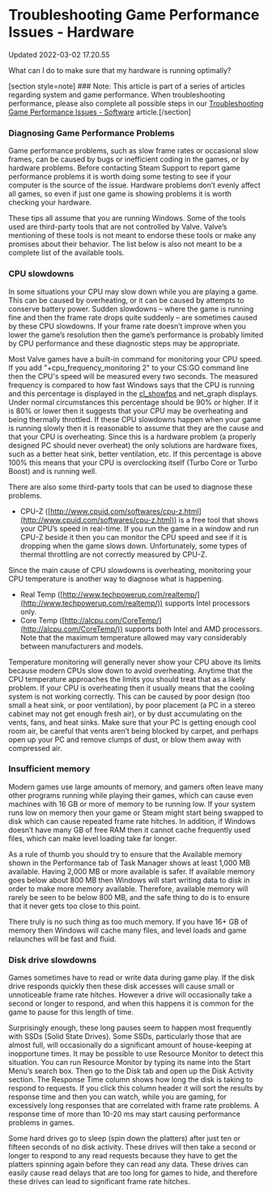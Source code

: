 # Troubleshooting Game Performance Issues - Hardware
Updated 2022-03-02 17.20.55

What can I do to make sure that my hardware is running optimally?  
  
[section style=note] ### Note:
This article is part of a series of articles regarding system and game performance. When troubleshooting performance, please also complete all possible steps in our [Troubleshooting Game Performance Issues - Software](https://help.steampowered.com/en/faqs/view/5B03-A517-D747-9421) article.[/section]  
  
### Diagnosing Game Performance Problems
Game performance problems, such as slow frame rates or occasional slow frames, can be caused by bugs or inefficient coding in the games, or by hardware problems. Before contacting Steam Support to report game performance problems it is worth doing some testing to see if your computer is the source of the issue. Hardware problems don’t evenly affect all games, so even if just one game is showing problems it is worth checking your hardware.  
  
These tips all assume that you are running Windows. Some of the tools used are third-party tools that are not controlled by Valve. Valve’s mentioning of these tools is not meant to endorse these tools or make any promises about their behavior. The list below is also not meant to be a complete list of the available tools.  
  
### CPU slowdowns
In some situations your CPU may slow down while you are playing a game. This can be caused by overheating, or it can be caused by attempts to conserve battery power. Sudden slowdowns – where the game is running fine and then the frame rate drops quite suddenly – are sometimes caused by these CPU slowdowns. If your frame rate doesn’t improve when you lower the game’s resolution then the game’s performance is probably limited by CPU performance and these diagnostic steps may be appropriate.  
  
Most Valve games have a built-in command for monitoring your CPU speed. If you add "+cpu_frequency_monitoring 2" to your CS:GO command line then the CPU's speed will be measured every two seconds. The measured frequency is compared to how fast Windows says that the CPU is running and this percentage is displayed in the [cl_showfps](https://developer.valvesoftware.com/wiki/Cl_showfps) and net_graph displays. Under normal circumstances this percentage should be 90% or higher. If it is 80% or lower then it suggests that your CPU may be overheating and being thermally throttled. If these CPU slowdowns happen when your game is running slowly then it is reasonable to assume that they are the cause and that your CPU is overheating. Since this is a hardware problem (a properly designed PC should never overheat) the only solutions are hardware fixes, such as a better heat sink, better ventilation, etc. If this percentage is above 100% this means that your CPU is overclocking itself (Turbo Core or Turbo Boost) and is running well.  
  
There are also some third-party tools that can be used to diagnose these problems.  

* CPU-Z  ([http://www.cpuid.com/softwares/cpu-z.html](http://www.cpuid.com/softwares/cpu-z.html)) is a free tool that shows your CPU’s speed in real-time. If you run the game in a window and run CPU-Z beside it then you can monitor the CPU speed and see if it is dropping when the game slows down. Unfortunately, some types of thermal throttling are not correctly measured by CPU-Z.

Since the main cause of CPU slowdowns is overheating, monitoring your CPU temperature is another way to diagnose what is happening.   

* Real Temp ([http://www.techpowerup.com/realtemp/](http://www.techpowerup.com/realtemp/)) supports Intel processors only.
* Core Temp ([http://alcpu.com/CoreTemp/](http://alcpu.com/CoreTemp/)) supports both Intel and AMD processors. Note that the maximum temperature allowed may vary considerably between manufacturers and models.

 Temperature monitoring will generally never show your CPU above its limits because modern CPUs slow down to avoid overheating. Anytime that the CPU temperature approaches the limits you should treat that as a likely problem. If your CPU is overheating then it usually means that the cooling system is not working correctly. This can be caused by poor design (too small a heat sink, or poor ventilation), by poor placement (a PC in a stereo cabinet may not get enough fresh air), or by dust accumulating on the vents, fans, and heat sinks. Make sure that your PC is getting enough cool room air, be careful that vents aren’t being blocked by carpet, and perhaps open up your PC and remove clumps of dust, or blow them away with compressed air.  
  
### Insufficient memory
Modern games use large amounts of memory, and gamers often leave many other programs running while playing their games, which can cause even machines with 16 GB or more of memory to be running low. If your system runs low on memory then your game or Steam might start being swapped to disk which can cause repeated frame rate hitches. In addition, if Windows doesn’t have many GB of free RAM then it cannot cache frequently used files, which can make level loading take far longer.  
  
As a rule of thumb you should try to ensure that the Available memory shown in the Performance tab of Task Manager shows at least 1,000 MB available. Having 2,000 MB or more available is safer. If available memory goes below about 800 MB then Windows will start writing data to disk in order to make more memory available. Therefore, available memory will rarely be seen to be below 800 MB, and the safe thing to do is to ensure that it never gets too close to this point.  
  
There truly is no such thing as too much memory. If you have 16+ GB of memory then Windows will cache many files, and level loads and game relaunches will be fast and fluid.  
  
### Disk drive slowdowns
Games sometimes have to read or write data during game play. If the disk drive responds quickly then these disk accesses will cause small or unnoticeable frame rate hitches. However a drive will occasionally take a second or longer to respond, and when this happens it is common for the game to pause for this length of time.  
  
Surprisingly enough, these long pauses seem to happen most frequently with SSDs (Solid State Drives). Some SSDs, particularly those that are almost full, will occasionally do a significant amount of house-keeping at inopportune times. It may be possible to use Resource Monitor to detect this situation. You can run Resource Monitor by typing its name into the Start Menu’s search box. Then go to the Disk tab and open up the Disk Activity section. The Response Time column shows how long the disk is taking to respond to requests. If you click this column header it will sort the results by response time and then you can watch, while you are gaming, for excessively long responses that are correlated with frame rate problems. A response time of more than 10-20 ms may start causing performance problems in games.  
  
Some hard drives go to sleep (spin down the platters) after just ten or fifteen seconds of no disk activity. These drives will then take a second or longer to respond to any read requests because they have to get the platters spinning again before they can read any data. These drives can easily cause read delays that are too long for games to hide, and therefore these drives can lead to significant frame rate hitches.  
  
